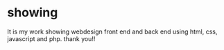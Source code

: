 # showing

It is my work showing webdesign front end and back end using html, css, javascript and php. thank you!!
